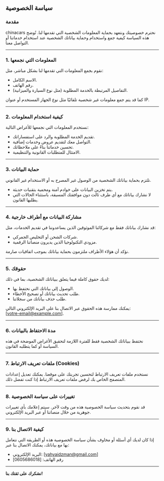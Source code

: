 

## **سياسة الخصوصية**

### **مقدمة**  
chinacars نحترم خصوصيتك ونتعهد بحماية المعلومات الشخصية التي تقدمها لنا. تُوضح هذه السياسة كيفية جمع واستخدام وحماية بياناتك الشخصية عند استخدام خدماتنا أو التواصل معنا.

---

### **1. المعلومات التي نجمعها**  
نقوم بجمع المعلومات التي تقدمها لنا بشكل مباشر، مثل:  
- الاسم الكامل.  
- رقم الهاتف.  
- التفاصيل المرتبطة بالخدمة المطلوبة (مثل نوع السيارة والميزانية).

كما قد يتم جمع معلومات غير شخصية تلقائيًا مثل نوع الجهاز المستخدم أو عنوان IP.

---

### **2. كيفية استخدام المعلومات**  
نستخدم المعلومات التي نجمعها للأغراض التالية:  
- تقديم الخدمة المطلوبة والرد على استفساراتك.  
- التواصل معك لتقديم عروض وخدمات إضافية.  
- تحسين خدماتنا بناءً على ملاحظاتك.  
- الامتثال للمتطلبات القانونية والتنظيمية.

---

### **3. حماية البيانات**  
نلتزم بحماية بياناتك الشخصية من الوصول غير المصرح به أو الاستخدام غير القانوني.  
- يتم تخزين البيانات على خوادم آمنة ومحمية بتقنيات حديثة.  
- لا نشارك بياناتك مع أي طرف ثالث دون موافقتك المسبقة، باستثناء الحالات التي يطلبها القانون.

---

### **4. مشاركة البيانات مع أطراف خارجية**  
قد نشارك بياناتك فقط مع شركائنا الموثوقين الذين يساعدوننا في تقديم الخدمات، مثل:  
- شركات الشحن أو التخليص الجمركي.  
- مزودي التكنولوجيا الذين يديرون منصاتنا الرقمية.  

نؤكد أن هؤلاء الأطراف ملتزمون بحماية بياناتك بموجب اتفاقيات صارمة.

---

### **5. حقوقك**  
لديك حقوق كاملة فيما يتعلق ببياناتك الشخصية، بما في ذلك:  
- الوصول إلى بياناتك التي نحتفظ بها.  
- طلب تحديث بياناتك أو تصحيح الأخطاء.  
- طلب حذف بياناتك من سجلاتنا.  

يمكنك ممارسة هذه الحقوق عبر الاتصال بنا على البريد الإلكتروني التالي:  
[votre-email@example.com].

---

### **6. مدة الاحتفاظ بالبيانات**  
نحتفظ ببياناتك الشخصية فقط للفترة اللازمة لتحقيق الأغراض الموضحة في هذه السياسة أو كما يتطلبه القانون.

---

### **7. ملفات تعريف الارتباط (Cookies)**  
نستخدم ملفات تعريف الارتباط لتحسين تجربتك على موقعنا. يمكنك تعديل إعدادات المتصفح الخاص بك لرفض ملفات تعريف الارتباط إذا كنت تفضل ذلك.

---

### **8. تغييرات على سياسة الخصوصية**  
قد نقوم بتحديث سياسة الخصوصية هذه من وقت لآخر. سيتم إعلامك بأي تغييرات جوهرية من خلال منصاتنا أو عبر البريد الإلكتروني.

---

### **9. كيفية الاتصال بنا**  
إذا كان لديك أي أسئلة أو مخاوف بشأن سياسة الخصوصية هذه أو الطريقة التي نتعامل بها مع بياناتك، يمكنك الاتصال بنا عبر:  
- البريد الإلكتروني: [yahyaidzman@gmail.com]  
- رقم الهاتف: [0605686018]  

---

**نشكرك على ثقتك بنا!**  
